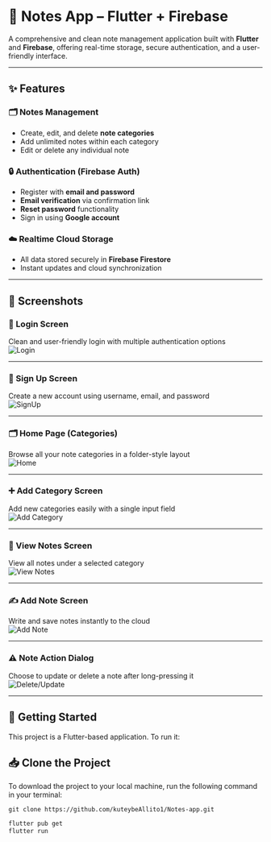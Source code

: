 # 📱 Notes App – Flutter + Firebase

A comprehensive and clean note management application built with **Flutter** and **Firebase**, offering real-time storage, secure authentication, and a user-friendly interface.

---

## ✨ Features

### 🗂️ Notes Management
- Create, edit, and delete **note categories**
- Add unlimited notes within each category
- Edit or delete any individual note

### 🔒 Authentication (Firebase Auth)
- Register with **email and password**
- **Email verification** via confirmation link
- **Reset password** functionality
- Sign in using **Google account**

### ☁️ Realtime Cloud Storage
- All data stored securely in **Firebase Firestore**
- Instant updates and cloud synchronization

---

## 📸 Screenshots

### 🔐 Login Screen  
Clean and user-friendly login with multiple authentication options  
![Login](https://github.com/user-attachments/assets/66ef834a-219e-4a55-9067-5415b3c841fe)

---

### 📝 Sign Up Screen  
Create a new account using username, email, and password  
![SignUp](https://github.com/user-attachments/assets/1f62921e-6549-4c07-8bd1-25976f3c403c)

---

### 🗂️ Home Page (Categories)  
Browse all your note categories in a folder-style layout  
![Home](https://github.com/user-attachments/assets/eed2391c-fbb5-4604-bad3-97247a6adefb)

---

### ➕ Add Category Screen  
Add new categories easily with a single input field  
![Add Category](https://github.com/user-attachments/assets/9f5ef7b2-4780-4a31-90e6-49e07f1259f1)

---

### 📝 View Notes Screen  
View all notes under a selected category  
![View Notes](https://github.com/user-attachments/assets/7f624fdc-1ca2-4ca2-bcd4-c5829593fc97)

---

### ✍️ Add Note Screen  
Write and save notes instantly to the cloud  
![Add Note](https://github.com/user-attachments/assets/a6c9dbc4-69d3-4085-b832-c9f9f7a594c3)

---

### ⚠️ Note Action Dialog  
Choose to update or delete a note after long-pressing it  
![Delete/Update](https://github.com/user-attachments/assets/e0bc7654-b0f4-4c16-81d0-f08b4553c416)

---

## 🚀 Getting Started

This project is a Flutter-based application. To run it:

## 📥 Clone the Project
To download the project to your local machine, run the following command in your terminal:

    git clone https://github.com/kuteybeAllito1/Notes-app.git

```bash
flutter pub get
flutter run

